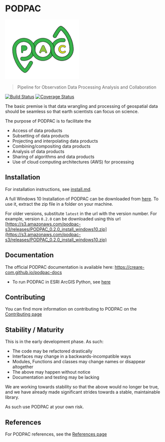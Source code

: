 # PODPAC 

[![icon](doc/source/_static/img/icon.png)](https://creare-com.github.io/podpac-docs)

> Pipeline for Observation Data Processing Analysis and Collaboration

[![Build Status](https://travis-ci.org/creare-com/podpac.svg?branch=develop)](https://travis-ci.org/creare-com/podpac)
[![Coverage Status](https://coveralls.io/repos/github/creare-com/podpac/badge.svg)](https://coveralls.io/github/creare-com/podpac)

The basic premise is that data wrangling and processing of geospatial data should be seamless 
so that earth scientists can focus on science. 

The purpose of PODPAC is to facilitate the
 * Access of data products
 * Subsetting of data products
 * Projecting and interpolating data products
 * Combining/compositing data products
 * Analysis of data products
 * Sharing of algorithms and data products
 * Use of cloud computing architectures (AWS) for processing
 
## Installation
For installation instructions, see [install.md](doc/source/install.md). 

A full Windows 10 Installation of PODPAC can be downloaded from [here](https://s3.amazonaws.com/podpac-s3/releases/PODPAC_latest_install_windows10.zip). To use it, extract the zip file in a folder on your machine.

For older versions, substitute `latest` in the url with the version number. For example, version `0.2.0` can be downloaded using this url [https://s3.amazonaws.com/podpac-s3/releases/PODPAC_0.2.0_install_windows10.zip](https://s3.amazonaws.com/podpac-s3/releases/PODPAC_0.2.0_install_windows10.zip)

## Documentation

The official PODPAC documentation is available here: https://creare-com.github.io/podpac-docs

- To run PODPAC in ESRI ArcGIS Python, see [here](notes/packages_EsriPlus_Python.md)

## Contributing

You can find more information on contributing to PODPAC on the [Contributing page](https://creare-com.github.io/podpac-docs/contributing.html)

## Stability / Maturity

This is in the early development phase. As such:

* The code may be refactored drastically
* Interfaces may change in a backwards-incompatible ways
* Modules, Functions and classes may change names or disappear altogether
* The above may happen without notice
* Documentation and testing may be lacking

We are working towards stability so that the above would no longer be true, and we have already made significant strides towards a stable, maintainable library. 

As such use PODPAC at your own risk. 


## References

For PODPAC references, see the [References page](https://creare-com.github.io/podpac-docs/references.html)
